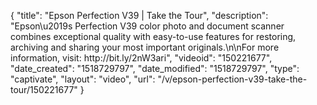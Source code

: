 {
    "title": "Epson Perfection V39 | Take the Tour",
    "description": "Epson\u2019s Perfection V39 color photo and document scanner combines exceptional quality with easy-to-use features for restoring, archiving and sharing your most important originals.\n\nFor more information, visit: http:\/\/bit.ly\/2nW3ari",
    "videoid": "150221677",
    "date_created": "1518729797",
    "date_modified": "1518729797",
    "type": "captivate",
    "layout": "video",
    "url": "\/v\/epson-perfection-v39-take-the-tour\/150221677"
}